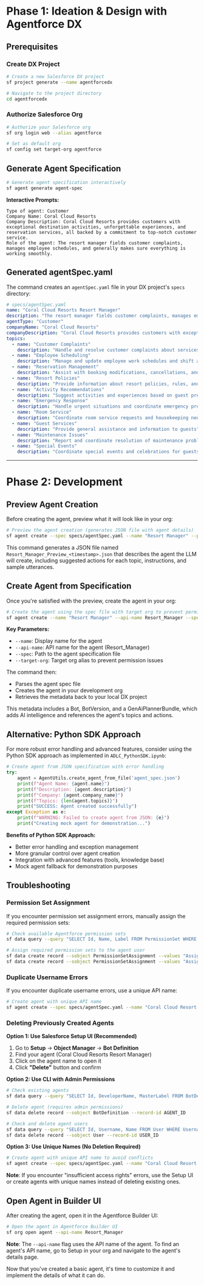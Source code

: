 # Phase 1: Ideation & Design with Agentforce DX

## Prerequisites

### Create DX Project

```bash
# Create a new Salesforce DX project
sf project generate --name agentforcedx

# Navigate to the project directory
cd agentforcedx
```

### Authorize Salesforce Org

```bash
# Authorize your Salesforce org
sf org login web --alias agentforce

# Set as default org
sf config set target-org agentforce
```

## Generate Agent Specification

```bash
# Generate agent specification interactively
sf agent generate agent-spec
```

**Interactive Prompts:**
```
Type of agent: Customer
Company Name: Coral Cloud Resorts
Company Description: Coral Cloud Resorts provides customers with exceptional destination activities, unforgettable experiences, and reservation services, all backed by a commitment to top-notch customer service.
Role of the agent: The resort manager fields customer complaints, manages employee schedules, and generally makes sure everything is working smoothly.
```

## Generated agentSpec.yaml

The command creates an `agentSpec.yaml` file in your DX project's `specs` directory:

```yaml
# specs/agentSpec.yaml
name: "Coral Cloud Resorts Resort Manager"
description: "The resort manager fields customer complaints, manages employee schedules, and generally makes sure everything is working smoothly."
agentType: "Customer"
companyName: "Coral Cloud Resorts"
companyDescription: "Coral Cloud Resorts provides customers with exceptional destination activities, unforgettable experiences, and reservation services, all backed by a commitment to top-notch customer service."
topics:
  - name: "Customer Complaints"
    description: "Handle and resolve customer complaints about services, accommodations, or experiences"
  - name: "Employee Scheduling"
    description: "Manage and update employee work schedules and shift assignments"
  - name: "Reservation Management"
    description: "Assist with booking modifications, cancellations, and special requests"
  - name: "Resort Policies"
    description: "Provide information about resort policies, rules, and procedures"
  - name: "Activity Recommendations"
    description: "Suggest activities and experiences based on guest preferences"
  - name: "Emergency Response"
    description: "Handle urgent situations and coordinate emergency procedures"
  - name: "Room Service"
    description: "Coordinate room service requests and housekeeping needs"
  - name: "Guest Services"
    description: "Provide general assistance and information to guests"
  - name: "Maintenance Issues"
    description: "Report and coordinate resolution of maintenance problems"
  - name: "Special Events"
    description: "Coordinate special events and celebrations for guests"
```

---

# Phase 2: Development

## Preview Agent Creation

Before creating the agent, preview what it will look like in your org:

```bash
# Preview the agent creation (generates JSON file with agent details)
sf agent create --spec specs/agentSpec.yaml --name "Resort Manager" --preview
```

This command generates a JSON file named `Resort_Manager_Preview_<timestamp>.json` that describes the agent the LLM will create, including suggested actions for each topic, instructions, and sample utterances.

## Create Agent from Specification

Once you're satisfied with the preview, create the agent in your org:

```bash
# Create the agent using the spec file with target org to prevent permission issues
sf agent create --name "Resort Manager" --api-name Resort_Manager --spec specs/agentSpec.yaml --target-org my-org
```

**Key Parameters:**
- `--name`: Display name for the agent
- `--api-name`: API name for the agent (Resort_Manager)
- `--spec`: Path to the agent specification file
- `--target-org`: Target org alias to prevent permission issues

The command then:
- Parses the agent spec file
- Creates the agent in your development org
- Retrieves the metadata back to your local DX project

This metadata includes a Bot, BotVersion, and a GenAiPlannerBundle, which adds AI intelligence and references the agent's topics and actions.

## Alternative: Python SDK Approach

For more robust error handling and advanced features, consider using the Python SDK approach as implemented in `ADLC_PythonSDK.ipynb`:

```python
# Create agent from JSON specification with error handling
try:
    agent = AgentUtils.create_agent_from_file('agent_spec.json')
    print(f"Agent Name: {agent.name}")
    print(f"Description: {agent.description}")
    print(f"Company: {agent.company_name}")
    print(f"Topics: {len(agent.topics)}")
    print("SUCCESS: Agent created successfully")
except Exception as e:
    print(f"WARNING: Failed to create agent from JSON: {e}")
    print("Creating mock agent for demonstration...")
```

**Benefits of Python SDK Approach:**
- Better error handling and exception management
- More granular control over agent creation
- Integration with advanced features (tools, knowledge base)
- Mock agent fallback for demonstration purposes

## Troubleshooting

### Permission Set Assignment

If you encounter permission set assignment errors, manually assign the required permission sets:

```bash
# Check available Agentforce permission sets
sf data query --query "SELECT Id, Name, Label FROM PermissionSet WHERE Name LIKE '%Agent%'"

# Assign required permission sets to the agent user
sf data create record --sobject PermissionSetAssignment --values "AssigneeId=USER_ID PermissionSetId=0PSHs000006QPkqOAG"
sf data create record --sobject PermissionSetAssignment --values "AssigneeId=USER_ID PermissionSetId=0PSHs000007RFQROA4"
```

### Duplicate Username Errors

If you encounter duplicate username errors, use a unique API name:

```bash
# Create agent with unique API name
sf agent create --spec specs/agentSpec.yaml --name "Coral Cloud Resort Manager" --api-name Coral_Cloud_Resort_Manager_$(date +%Y%m%d_%H%M%S)_$(uuidgen | cut -c1-8)
```

### Deleting Previously Created Agents

**Option 1: Use Salesforce Setup UI (Recommended)**
1. Go to **Setup** → **Object Manager** → **Bot Definition**
2. Find your agent (Coral Cloud Resorts Resort Manager)
3. Click on the agent name to open it
4. Click **"Delete"** button and confirm

**Option 2: Use CLI with Admin Permissions**
```bash
# Check existing agents
sf data query --query "SELECT Id, DeveloperName, MasterLabel FROM BotDefinition WHERE MasterLabel LIKE '%Coral%' OR MasterLabel LIKE '%Resort%'"

# Delete agent (requires admin permissions)
sf data delete record --sobject BotDefinition --record-id AGENT_ID

# Check and delete agent users
sf data query --query "SELECT Id, Username, Name FROM User WHERE Username LIKE '%Coral%' OR Username LIKE '%Resort%'"
sf data delete record --sobject User --record-id USER_ID
```

**Option 3: Use Unique Names (No Deletion Required)**
```bash
# Create agent with unique API name to avoid conflicts
sf agent create --spec specs/agentSpec.yaml --name "Coral Cloud Resort Manager" --api-name Coral_Cloud_Resort_Manager_$(date +%Y%m%d_%H%M%S)_$(uuidgen | cut -c1-8)
```

**Note**: If you encounter "insufficient access rights" errors, use the Setup UI or create agents with unique names instead of deleting existing ones.



## Open Agent in Builder UI

After creating the agent, open it in the Agentforce Builder UI:

```bash
# Open the agent in Agentforce Builder UI
sf org open agent --api-name Resort_Manager
```

**Note**: The `--api-name` flag uses the API name of the agent. To find an agent's API name, go to Setup in your org and navigate to the agent's details page.

Now that you've created a basic agent, it's time to customize it and implement the details of what it can do.

